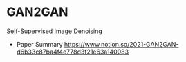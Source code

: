 # GAN2GAN
Self-Supervised Image Denoising
- Paper Summary
https://www.notion.so/2021-GAN2GAN-d6b33c87ba4f4e778d3f21e63a140083
